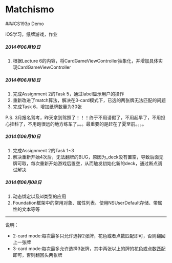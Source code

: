 Matchismo
=========

###CS193p Demo

iOS学习，纸牌游戏，作业

##### 2014年06月19日 
1. 根据Lecture 6的内容，将CardGameViewController抽象化，并增加具体实现CardGameViewController

##### 2014年06月18日 
1. 完成Assignment 2的Task 5，通过label显示用户的操作
2. 重新改进了match算法，解决在3-card模式下，已选的两张牌无法匹配的问题
3. 完成Task 6，增加纸牌数量为30张

P.S. 3月报名驾考，昨天拿到驾照了！！！终于不用请假了，不用起早了，不用担心挂科了，不用跑很远的地方练车了。。。最重要的是赶在了夏至前。。。。


##### 2014年06月10日 
1. 完成Assignment 2的Task 1~3
2. 解决重新开始4次后，无法翻牌的BUG，原因为_deck没有置空，导致后面无牌可取，每次重新开始游戏后置空，从而触发初始化新的deck，通过断点调试解决

##### 2014年06月08日 
1. 动态绑定以及id类型的应用
2. Foundation框架中的常用对象、属性列表、使用NSUserDefault存储、带属性的文本等等


---------------------
说明：

+ 2-card mode:每次最多只允许选择2张牌，花色或者点数匹配即可，否则翻回上一张牌
+ 3-card mode:每次最多允许选择3张牌，其中两张以上的牌的花色或点数匹配即可，否则翻回头两张牌